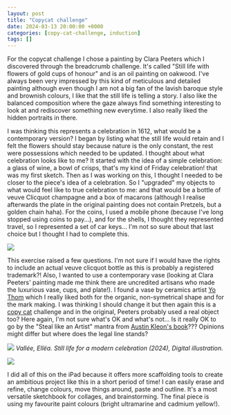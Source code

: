 ```yaml
---
layout: post
title: "Copycat challenge"
date: 2024-03-13 20:00:00 +0000
categories: [copy-cat-challenge, induction]
tags: []
---
```


For the copycat challenge I chose a painting by Clara Peeters which I discovered through the breadcrumb challenge. It's called "Still life with flowers of gold cups of honour" and is an oil painting on oakwood. I've always been very impressed by this kind of meticulous and detailed painting although even though I am not a big fan of the lavish baroque style and brownish colours, I like that the still life is telling a story. I also like the balanced composition where the gaze always find something interesting to look at and rediscover something new everytime. I also really liked the hidden portraits in there.&nbsp;

<!-- /wp:paragraph --><!-- wp:paragraph -->

I was thinking this represents a celebration in 1612, what would be a contemporary version? I began by listing what the still life would retain and I felt the flowers should stay because nature is the only constant, the rest were possessions which needed to be updated. I thought about what celebration looks like to me? It started with the idea of a simple celebration: a glass of wine, a bowl of crisps, that's my kind of Friday celebration! that was my first sketch. Then as I was working on this, I thought I needed to be closer to the piece's idea of a celebration. So I "upgraded" my objects to what would feel like to true celebration to me: and that would be a bottle of veuve Clicquot champagne and a box of macarons (although I realise afterwards the plate in the original painting does not contain Pretzels, but a golden chain haha). For the coins, I used a mobile phone (because I've long stopped using coins to pay...), and for the shells, I thought they represented travel, so I represented a set of car keys... I'm not so sure about that last choice but I thought I had to complete this.&nbsp;

<!-- /wp:paragraph --><!-- wp:image {"align":"left"} -->
![](https://lh7-eu.googleusercontent.com/a3KZjSVzfLLMiswFAlFna46o2y637qYgk4gaz-NkbBZixm3Sq9UNJB2LPRM8RKozvkPs57_P9r025hYVB4-qlgmeNScxjyKw1KuaXVN7_uaVk4uTcbMskTGKWttlggOL3M3RsnmfjF6TcpOo8EAW32U)
<!-- /wp:image --><!-- wp:paragraph -->

This exercise raised a few questions. I'm not sure if I would have the rights to include an actual veuve clicquot bottle as this is probably a registered trademark?! Also, I wanted to use a contemporary vase (looking at Clara Peeters' painting made me think there are uncredited artisans who made the luxurious vase, cups, and plate!). I found a vase by ceramics artist [Yo Thom](https://www.instagram.com/yothomstudiopottery/?hl=en-gb) which I really liked both for the organic, non-symetrical shape and for the mark making. I was thinking I should change it but then again this is a [copy cat](https://learn.oca.ac.uk/mod/book/view.php?id=25671) challenge and in the original, Peeters probably used a real object too? Here again, I'm not sure what's OK and what's not... Is it really OK to go by the "Steal like an Artist" mantra from [Austin Kleon's book](https://austinkleon.com/steal/)??? Opinions might differ but where does the legal line stands?

<!-- /wp:paragraph --><!-- wp:image -->
![](https://lh7-eu.googleusercontent.com/A43_4ikKZkuNXFAOlRKdaJRaJXSEoA-eg7tuL3L9CvUToctFXtTor4eZZ1rWT_qLYnT-kX2YzwWNGAf8kojJIfIf6VN7cJfsRIhHFFFe71HMecdw83THKMZWn66H1kWTd62SVK8o5d6PdWfvMiITmlM)
_Vallée, Ellëa. Still life for a modern celebration (2024), Digital illustration._
<!-- /wp:image --><!-- wp:image {"align":"right","width":600,"height":800} -->
![](https://lh7-eu.googleusercontent.com/W1_gCs0fB272XLaRS8xO3PblwuDmX6rrIEYsGpnydY272rc7ICZtg3Hy1eqF51W1i_yvNlJ-KJISaajxS3vGx0O9nNVKWIIbnYdC_u2t-Sji4pwgXED-Nh3Q8tbIEQ7JMELCMaAQP7wIrO3C-1HqjzM)
<!-- /wp:image --><!-- wp:paragraph -->

I did all of this on the iPad because it offers more scaffolding tools to create an ambitious project like this in a short period of time! I can easily erase and refine, change colours, move things around, paste and outline. It's a most versatile sketchbook for collages, and brainstorming. The final piece is using my favourite paint colours (bright ultramarine and cadmium yellow!).

<!-- /wp:paragraph --><!-- wp:paragraph -->

<!-- /wp:paragraph -->